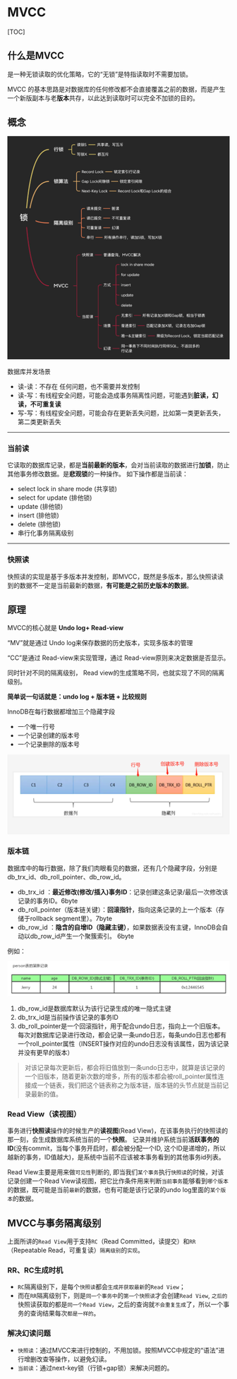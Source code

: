 # MVCC

[TOC]

## 什么是MVCC

是一种无锁读取的优化策略，它的“无锁”是特指读取时不需要加锁。

MVCC 的基本思路是对数据库的任何修改都不会直接覆盖之前的数据，而是产生一个新版副本与老**版本**共存，以此达到读取时可以完全不加锁的目的。



## 概念

<img src="images/751866bd8b5f48f2a09c3a4ec34bc1eb.jpeg" style="zoom: 67%;" />

数据库并发场景

- 读-读：不存在 任何问题，也不需要并发控制
- 读-写：有线程安全问题，可能会造成事务隔离性问题，可能遇到**脏读，幻读，不可重复读**
- 写-写：有线程安全问题，可能会存在更新丢失问题，比如第一类更新丢失，第二类更新丢失

---

### 当前读 

它读取的数据库记录，都是**当前最新的版本**，会对当前读取的数据进行**加锁**，防止其他事务修改数据。是**悲观锁**的一种操作。 如下操作都是当前读：

- select lock in share mode (共享锁)
- select for update (排他锁)
- update (排他锁)
- insert (排他锁)
- delete (排他锁)
- 串行化事务隔离级别



---



### 快照读 

快照读的实现是基于多版本并发控制，即MVCC，既然是多版本，那么快照读读到的数据不一定是当前最新的数据，**有可能是之前历史版本的数据**。





## 原理

MVCC的核心就是 **Undo log+ Read-view**

“MV”就是通过 Undo log来保存数据的历史版本，实现多版本的管理

“CC”是通过 Read-view来实现管理，通过 Read-view原则来决定数据是否显示。

同时针对不同的隔离级别， Read view的生成策略不同，也就实现了不同的隔离级别。

**简单说一句话就是：undo log + 版本链 + 比较规则**



InnoDB在每行数据都增加三个隐藏字段

- 一个唯一行号
- 一个记录创建的版本号
- 一个记录删除的版本号

![image](images/mvcc-line.png)



### 版本链 

数据库中的每行数据，除了我们肉眼看见的数据，还有几个隐藏字段，分别是db_trx_id、db_roll_pointer、db_row_id。

- db_trx_id ：**最近修改(修改/插入)事务ID**：记录创建这条记录/最后一次修改该记录的事务ID。6byte
- db_roll_pointer（版本链关键）：**回滚指针**，指向这条记录的上一个版本（存储于rollback segment里）。7byte
- db_row_id ：**隐含的自增ID（隐藏主键）**，如果数据表没有主键，InnoDB会自动以db_row_id产生一个聚簇索引。 6byte



例如：

![image](images/versionChain.png)

1. db_row_id是数据库默认为该行记录生成的唯一隐式主键
2. db_trx_id是当前操作该记录的事务ID
3. db_roll_pointer是一个回滚指针，用于配合undo日志，指向上一个旧版本。 每次对数据库记录进行改动，都会记录一条undo日志，每条undo日志也都有一个roll_pointer属性（INSERT操作对应的undo日志没有该属性，因为该记录并没有更早的版本）

> 对该记录每次更新后，都会将旧值放到一条undo日志中，就算是该记录的一个旧版本，随着更新次数的增多，所有的版本都会被roll_pointer属性连接成一个链表，我们把这个链表称之为版本链，版本链的头节点就是当前记录最新的值。





### Read View（读视图）

事务进行**快照读**操作的时候生产的**读视图**(Read View)，在该事务执行的快照读的那一刻，会生成数据库系统当前的一个**快照**。
记录并维护系统当前**活跃事务的ID**(没有commit，当每个事务开启时，都会被分配一个ID, 这个ID是递增的，所以越新的事务，ID值越大)，是系统中当前不应该被本事务看到的其他事务id列表。

Read View主要是用来做`可见性`判断的, 即当我们`某个事务`执行`快照读`的时候，对该记录创建一个Read View读视图，把它比作条件用来判断`当前事务`能够看到`哪个版本`的数据，既可能是当前`最新`的数据，也有可能是该行记录的undo log里面的`某个版本`的数据。





## MVCC与事务隔离级别

上面所讲的`Read View`用于支持`RC`（Read Committed，读提交）和`RR`（Repeatable Read，可重复读）`隔离级别`的`实现`。

### RR、RC生成时机

- `RC`隔离级别下，是每个`快照读`都会`生成并获取最新`的`Read View`；
- 而在`RR`隔离级别下，则是`同一个事务中`的`第一个快照读`才会创建`Read View`, `之后的`快照读获取的都是`同一个Read View`，之后的查询就`不会重复生成`了，所以一个事务的查询结果每次`都是一样的`。

### 解决幻读问题

- `快照读`：通过MVCC来进行控制的，不用加锁。按照MVCC中规定的“语法”进行增删改查等操作，以避免幻读。
- `当前读`：通过next-key锁（行锁+gap锁）来解决问题的。

